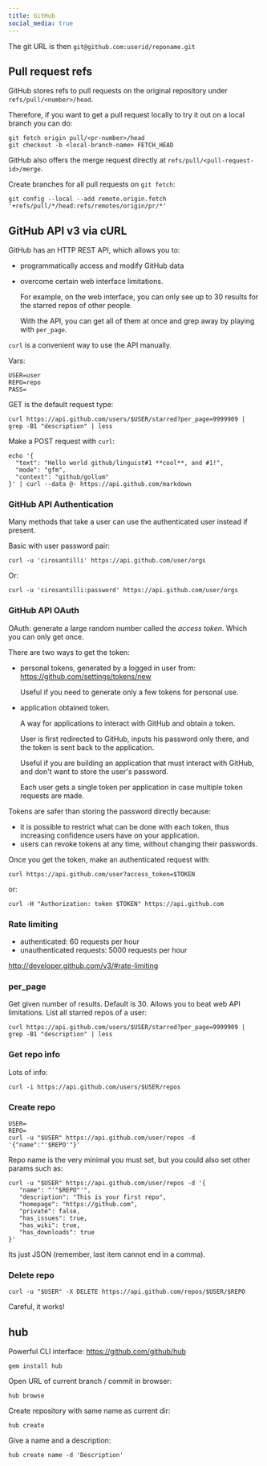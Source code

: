 ```yaml
---
title: GitHub
social_media: true
---
```


The git URL is then `git@github.com:userid/reponame.git`

## Pull request refs

GitHub stores refs to pull requests on the original repository under `refs/pull/<number>/head`.

Therefore, if you want to get a pull request locally to try it out on a local branch you can do:

    git fetch origin pull/<pr-number>/head
    git checkout -b <local-branch-name> FETCH_HEAD

GitHub also offers the merge request directly at `refs/pull/<pull-request-id>/merge`.

Create branches for all pull requests on `git fetch`:

    git config --local --add remote.origin.fetch '+refs/pull/*/head:refs/remotes/origin/pr/*'

## GitHub API v3 via cURL

GitHub has an HTTP REST API, which allows you to:

-   programmatically access and modify GitHub data

-   overcome certain web interface limitations.

    For example, on the web interface, you can only see up to 30 results for the starred repos of other people.

    With the API, you can get all of them at once and grep away by playing with `per_page`.

`curl` is a convenient way to use the API manually.

Vars:

    USER=user
    REPO=repo
    PASS=

GET is the default request type:

    curl https://api.github.com/users/$USER/starred?per_page=9999909 | grep -B1 "description" | less

Make a POST request with `curl`:

    echo '{
      "text": "Hello world github/linguist#1 **cool**, and #1!",
      "mode": "gfm",
      "context": "github/gollum"
    }' | curl --data @- https://api.github.com/markdown

### GitHub API Authentication

Many methods that take a user can use the authenticated user instead if present.

Basic with user password pair:

    curl -u 'cirosantilli' https://api.github.com/user/orgs

Or:

    curl -u 'cirosantilli:password' https://api.github.com/user/orgs

### GitHub API OAuth

OAuth: generate a large random number called the *access token*. Which you can only get once.

There are two ways to get the token:

-   personal tokens, generated by a logged in user from: <https://github.com/settings/tokens/new>

    Useful if you need to generate only a few tokens for personal use.

-   application obtained token.

    A way for applications to interact with GitHub and obtain a token.

    User is first redirected to GitHub, inputs his password only there, and the token is sent back to the application.

    Useful if you are building an application that must interact with GitHub, and don't want to store the user's password.

    Each user gets a single token per application in case multiple token requests are made.

Tokens are safer than storing the password directly because:

-   it is possible to restrict what can be done with each token, thus increasing confidence users have on your application.
-   users can revoke tokens at any time, without changing their passwords.

Once you get the token, make an authenticated request with:

    curl https://api.github.com/user?access_token=$TOKEN

or:

    curl -H "Authorization: token $TOKEN" https://api.github.com

### Rate limiting

- authenticated: 60 requests per hour
- unauthenticated requests: 5000 requests per hour

<http://developer.github.com/v3/#rate-limiting>

### per_page

Get given number of results. Default is 30. Allows you to beat web API limitations. List all starred repos of a user:

    curl https://api.github.com/users/$USER/starred?per_page=9999909 | grep -B1 "description" | less

### Get repo info

Lots of info:

    curl -i https://api.github.com/users/$USER/repos

### Create repo

    USER=
    REPO=
    curl -u "$USER" https://api.github.com/user/repos -d '{"name":"'$REPO'"}'

Repo name is the very minimal you must set, but you could also set other params such as:

    curl -u "$USER" https://api.github.com/user/repos -d '{
       "name": "'"$REPO"'",
       "description": "This is your first repo",
       "homepage": "https://github.com",
       "private": false,
       "has_issues": true,
       "has_wiki": true,
       "has_downloads": true
    }'

Its just JSON (remember, last item cannot end in a comma).

### Delete repo

    curl -u "$USER" -X DELETE https://api.github.com/repos/$USER/$REPO

Careful, it works!

## hub

Powerful CLI interface: <https://github.com/github/hub>

    gem install hub

Open URL of current branch / commit in browser:

    hub browse

Create repository with same name as current dir:

    hub create

Give a name and a description:

    hub create name -d 'Description'

